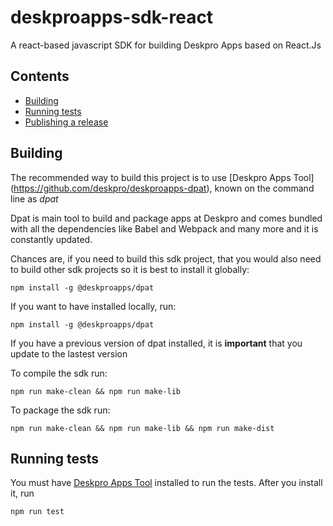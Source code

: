 # deskproapps-sdk-react

A react-based javascript SDK for building Deskpro Apps based on React.Js


## Contents
- [Building](#building)
- [Running tests](#running-tests)
- [Publishing a release](release.md)
    
## Building

The recommended way to build this project is to use [Deskpro Apps Tool] (https://github.com/deskpro/deskproapps-dpat), known on the command line as *dpat*

Dpat is main tool to build and package apps at Deskpro and comes bundled with all the dependencies like Babel and Webpack and many more and it is constantly updated.

Chances are, if you need to build this sdk project, that you would also need to build other sdk projects so it is 
best to install it globally:
 
    npm install -g @deskproapps/dpat 

If you want to have installed locally, run:

    npm install -g @deskproapps/dpat 
     
If you have a previous version of dpat installed, it is **important** that you update to the lastest version     

To compile the sdk run:

    npm run make-clean && npm run make-lib      
    
To package the sdk run:
    
    npm run make-clean && npm run make-lib && npm run make-dist

## Running tests

You must have [Deskpro Apps Tool](https://github.com/deskpro/deskproapps-dpat) installed to run the tests. After you install it, run 
 
    npm run test 

